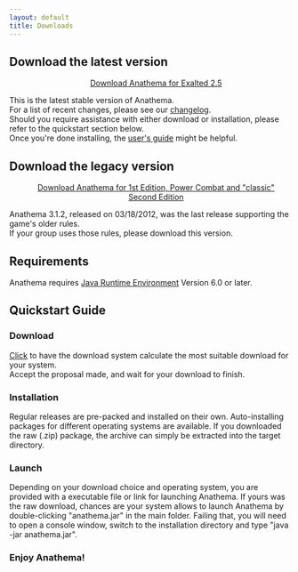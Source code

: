 ```yaml
---
layout: default
title: Downloads
---
```

## Download the latest version

<ul><center><a href="http://sourceforge.net/project/platformdownload.php?group_id=122320">Download Anathema for Exalted 2.5</a></center></ul>

This is the latest stable version of Anathema.  
For a list of recent changes, please see our [changelog](https://github.com/anathema/anathema/blob/master/Development_Documentation/Distribution/English/versions.md).  
Should you require assistance with either download or installation, please refer to the quickstart section below.  
Once you're done installing, the [user's guide](http://prdownloads.sourceforge.net/anathema/AnathemaUsersGuide_v1.0.pdf?download) might be helpful.

## Download the legacy version
<ul><center><a href="http://sourceforge.net/projects/anathema/files/Anathema%203.1.2/">Download Anathema for 1st Edition, Power Combat and "classic" Second Edition</a></center></ul>

Anathema 3.1.2, released on 03/18/2012, was the last release supporting the game's older rules.  
If your group uses those rules, please download this version.

	
## Requirements
Anathema requires [Java Runtime Environment](http://www.java.com) Version 6.0 or later.
	
## Quickstart Guide
### Download
[Click](http://sourceforge.net/project/platformdownload.php?group_id=122320) to have the download system calculate the most suitable download for your system.  
Accept the proposal made, and wait for your download to finish. 

### Installation
Regular releases are pre-packed and installed on their own. Auto-installing packages for different operating systems are available.
If you downloaded the raw (.zip) package, the archive can simply be extracted into the target directory.
	
### Launch
Depending on your download choice and operating system, you are provided with a executable file or link for launching Anathema.
If yours was the raw download, chances are your system allows to launch Anathema by double-clicking "anathema.jar" in the main folder.
Failing that, you will need to open a console window, switch to the installation directory and type "java -jar anathema.jar".

### Enjoy Anathema!